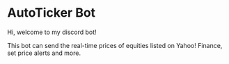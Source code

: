 # AutoTicker Bot

Hi, welcome to my discord bot!

This bot can send the real-time prices of equities listed on Yahoo! Finance, set price alerts and more.
